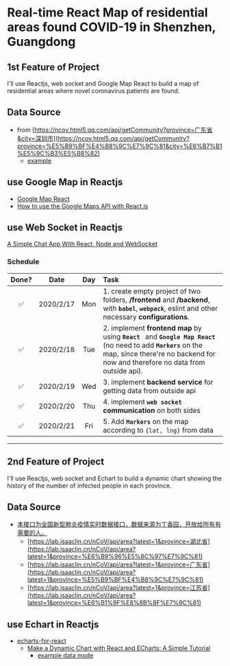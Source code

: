 # Real-time React Map of residential areas found COVID-19 in Shenzhen, Guangdong

## 1st Feature of Project

I'll use Reactjs, web socket and Google Map React to build a map of residential areas where novel coronavirus patients are found.

## Data Source

- from [https://ncov.html5.qq.com/api/getCommunity?province=广东省&city=深圳市](https://ncov.html5.qq.com/api/getCommunity?province=%E5%B9%BF%E4%B8%9C%E7%9C%81&city=%E6%B7%B1%E5%9C%B3%E5%B8%82)  
  - [example](https://zhuanlan.zhihu.com/p/105439725)

## use Google Map in Reactjs

- [Google Map React](https://www.npmjs.com/package/google-map-react)
- [How to use the Google Maps API with React.js](https://dev.to/jessicabetts/how-to-use-google-maps-api-and-react-js-26c2)

## use Web Socket in Reactjs

[A Simple Chat App With React, Node and WebSocket](https://blog.bitlabstudio.com/a-simple-chat-app-with-react-node-and-websocket-35d3c9835807)

### Schedule

|       Done?        |   Date    |  Day  | Task                                                                                                                                                                                                      |
| :----------------: | :-------: | :---: | :-------------------------------------------------------------------------------------------------------------------------------------------------------------------------------------------------------- |
| :white_check_mark: | 2020/2/17 |  Mon  | 1. create empty project of two folders, **/frontend** and **/backend**, with **``babel``**, **``webpack``**, eslint and other necessary **configurations**.                                               |
| :white_check_mark: | 2020/2/18 |  Tue  | 2. implement **frontend map** by using **``React ``** and **``Google Map React``** (no need to add **``Markers``** on the map, since there're no backend for now and therefore no data from outside api). |
| :white_check_mark: | 2020/2/19 |  Wed  | 3. implement **backend service** for getting data from outside api                                                                                                                                        |
| :white_check_mark: | 2020/2/20 |  Thu  | 4. implement **``web socket`` communication** on both sides                                                                                                                                               |
| :white_check_mark: | 2020/2/21 |  Fri  | 5. Add **``Markers``** on the map according to ``{lat, lng}`` from data                                                                                                                                   |

---

## 2nd Feature of Project

I'll use Reactjs, web socket and Echart to build a dynamic chart showing the history of the number of infected people in each province.

## Data Source

- [本接口为全国新型肺炎疫情实时数据接口，数据来源为丁香园，开放给所有有需要的人。](https://lab.isaaclin.cn/nCoV/zh)
  - [https://lab.isaaclin.cn/nCoV/api/area?latest=1&province=湖北省](https://lab.isaaclin.cn/nCoV/api/area?latest=1&province=%E6%B9%96%E5%8C%97%E7%9C%81)
  - [https://lab.isaaclin.cn/nCoV/api/area?latest=1&province=广东省](https://lab.isaaclin.cn/nCoV/api/area?latest=1&province=%E5%B9%BF%E4%B8%9C%E7%9C%81)
  - [https://lab.isaaclin.cn/nCoV/api/area?latest=1&province=江苏省](https://lab.isaaclin.cn/nCoV/api/area?latest=1&province=%E6%B1%9F%E8%8B%8F%E7%9C%81)

## use Echart in Reactjs

- [echarts-for-react](https://openbase.io/js/echarts-for-react)
  - [Make a Dynamic Chart with React and ECharts: A Simple Tutorial](https://medium.com/@mailjontay/make-a-dynamic-chart-with-react-and-echarts-a-simple-tutorial-92a5c3c053a2)
    - [example data mode](https://github.com/jonathantayyw/react-echarts-tutorial/blob/master/src/DataFemale.js)
